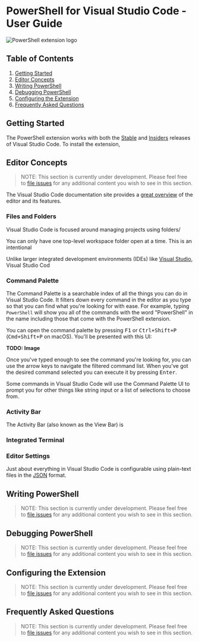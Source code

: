 # PowerShell for Visual Studio Code - User Guide

![PowerShell extension logo](../images/PowerShell_icon.png)

## Table of Contents

1. [Getting Started](#getting-started)
2. [Editor Concepts](#editor-concepts)
3. [Writing PowerShell](#writing-powershell)
4. [Debugging PowerShell](#debugging-powershell)
5. [Configuring the Extension](#configuring-the-extension)
6. [Frequently Asked Questions](#frequently-asked-questions)

## Getting Started

The PowerShell extension works with both the [Stable](https://code.visualstudio.com/) and
[Insiders](https://code.visualstudio.com/insiders) releases of Visual Studio Code.  To
install the extension,

## Editor Concepts

> NOTE: This section is currently under development.  Please feel free to
> [file issues](https://github.com/PowerShell/vscode-powershell) for any
> additional content you wish to see in this section.

The Visual Studio Code documentation site provides a [great overview](https://code.visualstudio.com/docs/editor/codebasics)
of the editor and its features.

### Files and Folders

Visual Studio Code is focused around managing projects using folders/

You can only have one top-level workspace folder open at a time.  This is an intentional


Unlike larger integrated development environments (IDEs) like [Visual Studio](https://www.visualstudio.com/), Visual Studio Cod

### Command Palette

The Command Palette is a searchable index of all the things you can do in Visual
Studio Code.  It filters down every command in the editor as you type so that you
can find what you're looking for with ease.  For example, typing `PowerShell` will
show you all of the commands with the word "PowerShell" in the name including those
that come with the PowerShell extension.

You can open the command palette by pressing <kbd>F1</kbd> or <kbd>Ctrl+Shift+P</kbd>
(<kbd>Cmd+Shift+P</kbd> on macOS).  You'll be presented with this UI:

**TODO: Image**

Once you've typed enough to see the command you're looking for, you can use the arrow
keys to navigate the filtered command list.  When you've got the desired command selected
you can execute it by pressing <kbd>Enter</kbd>.

Some commands in Visual Studio Code will use the Command Palette UI to prompt you for
other things like string input or a list of selections to choose from.

### Activity Bar

The Activity Bar (also known as the View Bar) is

### Integrated Terminal

### Editor Settings

Just about everything in Visual Studio Code is configurable using plain-text files in the
[JSON](https://en.wikipedia.org/wiki/JSON) format.

## Writing PowerShell

> NOTE: This section is currently under development.  Please feel free to
> [file issues](https://github.com/PowerShell/vscode-powershell) for any
> additional content you wish to see in this section.

## Debugging PowerShell

> NOTE: This section is currently under development.  Please feel free to
> [file issues](https://github.com/PowerShell/vscode-powershell) for any
> additional content you wish to see in this section.

## Configuring the Extension

> NOTE: This section is currently under development.  Please feel free to
> [file issues](https://github.com/PowerShell/vscode-powershell) for any
> additional content you wish to see in this section.

## Frequently Asked Questions

> NOTE: This section is currently under development.  Please feel free to
> [file issues](https://github.com/PowerShell/vscode-powershell) for any
> additional content you wish to see in this section.
